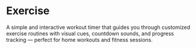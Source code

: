 # Exercise
A simple and interactive workout timer that guides you through customized exercise routines with visual cues, countdown sounds, and progress tracking — perfect for home workouts and fitness sessions.
